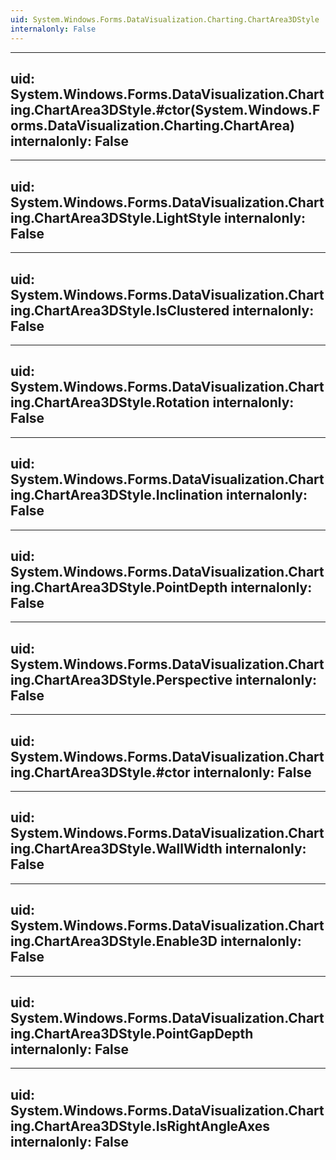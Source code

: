 ```yaml
---
uid: System.Windows.Forms.DataVisualization.Charting.ChartArea3DStyle
internalonly: False
---
```


---
uid: System.Windows.Forms.DataVisualization.Charting.ChartArea3DStyle.#ctor(System.Windows.Forms.DataVisualization.Charting.ChartArea)
internalonly: False
---

---
uid: System.Windows.Forms.DataVisualization.Charting.ChartArea3DStyle.LightStyle
internalonly: False
---

---
uid: System.Windows.Forms.DataVisualization.Charting.ChartArea3DStyle.IsClustered
internalonly: False
---

---
uid: System.Windows.Forms.DataVisualization.Charting.ChartArea3DStyle.Rotation
internalonly: False
---

---
uid: System.Windows.Forms.DataVisualization.Charting.ChartArea3DStyle.Inclination
internalonly: False
---

---
uid: System.Windows.Forms.DataVisualization.Charting.ChartArea3DStyle.PointDepth
internalonly: False
---

---
uid: System.Windows.Forms.DataVisualization.Charting.ChartArea3DStyle.Perspective
internalonly: False
---

---
uid: System.Windows.Forms.DataVisualization.Charting.ChartArea3DStyle.#ctor
internalonly: False
---

---
uid: System.Windows.Forms.DataVisualization.Charting.ChartArea3DStyle.WallWidth
internalonly: False
---

---
uid: System.Windows.Forms.DataVisualization.Charting.ChartArea3DStyle.Enable3D
internalonly: False
---

---
uid: System.Windows.Forms.DataVisualization.Charting.ChartArea3DStyle.PointGapDepth
internalonly: False
---

---
uid: System.Windows.Forms.DataVisualization.Charting.ChartArea3DStyle.IsRightAngleAxes
internalonly: False
---
